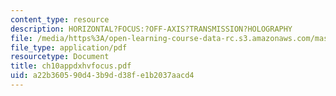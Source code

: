 ```yaml
---
content_type: resource
description: HORIZONTAL?FOCUS:?OFF-AXIS?TRANSMISSION?HOLOGRAPHY
file: /media/https%3A/open-learning-course-data-rc.s3.amazonaws.com/mas-450-holographic-imaging-spring-2003/a22b360590d43b9dd38fe1b2037aacd4_ch10appdxhvfocus.pdf
file_type: application/pdf
resourcetype: Document
title: ch10appdxhvfocus.pdf
uid: a22b3605-90d4-3b9d-d38f-e1b2037aacd4
---
```

